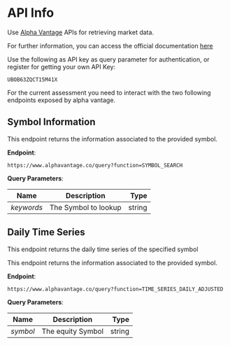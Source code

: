# API Info

Use [Alpha Vantage](https://www.alphavantage.co/) APIs for retrieving market data. 

For further information, you can access the official documentation [here](https://www.alphavantage.co/documentation/)

Use the following as API key as query parameter for authentication, or register for getting your own API Key:
 
`UBOB63ZQCT15M41X`

For the current assessment you need to interact with the two following endpoints exposed by alpha vantage. 

## Symbol Information

This endpoint returns the information associated to the provided symbol.

**Endpoint**: 

`https://www.alphavantage.co/query?function=SYMBOL_SEARCH`

**Query Parameters**:

| Name       |      Description      |  Type  |
|------------|:---------------------:|-------:|
| *keywords* |  The Symbol to lookup | string |

## Daily Time Series

This endpoint returns the daily time series of the specified symbol 

This endpoint returns the information associated to the provided symbol.

**Endpoint**: 

`https://www.alphavantage.co/query?function=TIME_SERIES_DAILY_ADJUSTED`

**Query Parameters**:

| Name       |      Description      |  Type  |
|------------|:---------------------:|-------:|
| *symbol*   |  The equity Symbol    | string |
